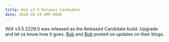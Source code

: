 ```yaml
---
title: WiX v3.5 Release Candidate.
date: 2010-10-29 GMT-0800
---
```

WiX v3.5.2229.0 was released as the Released Candidate build. Upgrade and let us know how it goes. <a href='http://robmensching.com/blog/posts/2010/10/29/Trick-or-treat-WiX-v3.5-Release-Candidate'>Rob</a> and <a href='http://www.joyofsetup.com/2010/10/30/wix-v3-5-release-candidate-has-been-released/'>Bob</a> posted on updates on their blogs.
